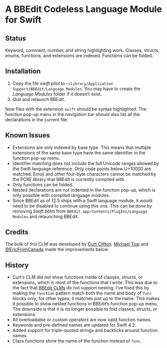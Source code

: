 # A BBEdit Codeless Language Module for Swift

## Status

Keyword, comment, number, and string highlighting work. Classes, structs, enums, functions, and extensions are indexed. Functions can be folded.

## Installation

1. Copy the file *swift.plist* to `~/Library/Application Support/BBEdit/Language Modules`. You may have to create the *Language Modules* folder if it doesn’t exist.
2. Quit and relaunch BBEdit.

Now files with the extension `swift` should be syntax highlighted. The function pop-up menu in the navigation bar should also list all the declarations in the current file.

## Known Issues

- Extensions are only indexed by base type. This means that multiple extensions of the same base type have the same identifier in the function pop-up menu.
- Identifier matching does not include the full Unicode ranges allowed by the Swift language reference. Only code points below U+10000 are matched. Emoji and other four-byte characters cannot be matched by the PCRE library that BBEdit is currently compiled with.
- Only functions can be folded.
- Nested declarations are not indented in the function pop-up, which is only possible with compiled language modules.
- Since BBEdit as of 12.5 ships with a Swift language module, it would need to be disabled to continue using this one. This can be done by removing *Swift.bblm* from `BBEdit.app/Contents/PlugIns/Language Modules` and relaunching BBEdit.

## Credits

The bulk of this CLM was developed by [Curt Clifton](https://github.com/curtclifton/bbedit-swift-clm). [Michael Tsai](https://mjtsai.com) and [@EricFromCanada](https://github.com/EricFromCanada) made the improvements below.

## History

- Curt’s CLM did not show functions inside of classes, structs, or extensions, which is most of the functions that I write. This was due to the fact that [BBEdit CLMs](http://www.barebones.com/support/develop/clm.html) do not support nesting. I’ve fixed this by making the `function` pattern match both the name and body of `func` blocks only; for other types, it matches just up to the name. This makes it possible to show nested functions in BBEdit’s function pop-up menu. The downside is that it is no longer possible to fold classes, structs, or extensions.
- All overloadable or custom operators are now valid function names.
- Keywords and pre-defined names are updated for Swift 4.2.
- Added support for triple-quoted strings and backticks around function names.
- Class functions show the name of the function instead of `func`.
